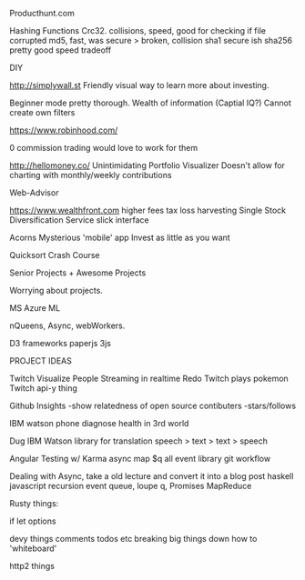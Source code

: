 Producthunt.com

Hashing Functions
Crc32. collisions, speed, good for checking if file corrupted
md5, fast, was secure > broken, collision
sha1 secure ish
sha256 pretty good
speed tradeoff

DIY

http://simplywall.st
Friendly visual way to learn more about investing.

Beginner mode pretty thorough.
Wealth of information (Captial IQ?)
Cannot create own filters


https://www.robinhood.com/

0 commission trading
would love to work for them

http://hellomoney.co/
Unintimidating Portfolio Visualizer
Doesn't allow for charting with monthly/weekly contributions

Web-Advisor

https://www.wealthfront.com
higher fees
tax loss harvesting
Single Stock Diversification Service
slick interface

Acorns
Mysterious 'mobile' app
Invest as little as you want 


Quicksort Crash Course

Senior Projects + Awesome Projects

Worrying about projects.

MS Azure ML

nQueens, Async, webWorkers.

D3 frameworks
paperjs
3js

PROJECT IDEAS

Twitch
Visualize People Streaming in realtime
Redo Twitch plays pokemon
Twitch api-y thing

Github Insights
-show relatedness of open source contibuters
-stars/follows

IBM watson
phone diagnose health in 3rd world

Dug
IBM Watson library for translation
speech > text > text > speech


Angular Testing w/ Karma
async map
$q all
event library
git workflow

Dealing with Async,
take a old lecture and convert it into a blog post
haskell
javascript recursion
event queue, loupe
q, Promises
MapReduce

Rusty things:

if let
options

devy things
comments todos etc
breaking big things down
how to 'whiteboard'


http2 things

